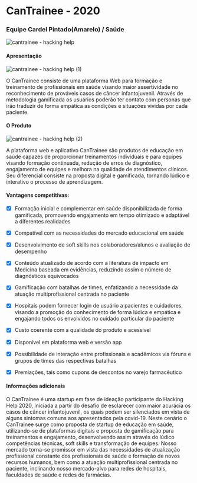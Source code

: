 
# CanTrainee - 2020
### Equipe Cardel Pintado(Amarelo) / Saúde
       
![cantrainee - hacking help](https://user-images.githubusercontent.com/58234356/82771667-c3334480-9e0a-11ea-89c1-60059ddd4ee1.jpg)


#### Apresentação 

![cantrainee - hacking help (1)](https://user-images.githubusercontent.com/58234356/82771803-32a93400-9e0b-11ea-82bb-9ce6d27a2fb0.jpg)

O CanTrainee consiste de uma plataforma Web para formação e treinamento de profissionais em saúde visando maior assertividade no reconhecimento de prováveis casos de câncer infantojuvenil. Através de metodologia gamificada os usuários poderão ter contato com personas que irão traduzir de forma empática as condições e situações vividas por cada paciente.

#### O Produto

![cantrainee - hacking help (2)](https://user-images.githubusercontent.com/58234356/82771910-83209180-9e0b-11ea-9d98-396a62579284.jpg)

A plataforma web e aplicativo CanTrainee são produtos de educação em saúde capazes de proporcionar treinamentos individuais e para equipes visando formação continuada, redução de erros de diagnóstico, engajamento de equipes e melhora na qualidade de atendimentos clínicos. Seu diferencial consiste na proposta digital e gamificada, tornando lúdico e interativo o processo de aprendizagem.

#### Vantagens competitivas: 

- [x] Formação inicial e complementar em saúde disponibilizada de forma gamificada, promovendo engajamento em tempo otimizado e adaptável a diferentes realidades
- [x] Compatível com as necessidades do mercado educacional em saúde
- [x] Desenvolvimento de soft skills nos colaboradores/alunos e avaliação de desempenho
- [x] Conteúdo atualizado de acordo com a literatura de impacto em Medicina baseada em evidências, reduzindo assim o número de diagnósticos equivocados
- [x] Gamificação com batalhas de times, enfatizando a necessidade da atuação multiprofissional centrada no paciente
- [x] Hospitais podem fornecer login de usuário a pacientes e cuidadores, visando a promoção do conhecimento de forma lúdica e empática e engajando todos os envolvidos no cuidado particular do paciente
- [x] Custo coerente com a qualidade do produto e acessível
- [x] Disponível em plataforma web e versão app
- [x] Possibilidade de interação entre profissionais e acadêmicos via fóruns e grupos de times das respectivas batalhas
- [x] Premiações, tais como cupons de descontos no varejo farmacêutico
       
       
#### Informações adicionais 

O CanTrainee é uma startup em fase de ideação participante do Hacking Help 2020, iniciada a partir do desafio de esclarecer com maior acurácia os casos de câncer infantojuvenil, os quais podem ser silenciados em vista de alguns sintomas comuns aos apresentados pela covid-19. Neste cenário o CanTrainee surge como proposta de startup de educação em saúde, utilizando-se de plataformas digitais e proposta de gamificação para treinamentos e engajamento, desenvolvendo assim através do lúdico competências técnicas, soft skills e transformação de equipes. Nosso mercado torna-se promissor em vista das necessidades de atualização profissional constante dos profissionais de saúde e formação de novos recursos humanos, bem como a atuação multiprofissional centrada no paciente, inclinando nosso mercado-alvo para redes de hospitais, faculdades de saúde e redes de farmácias.
